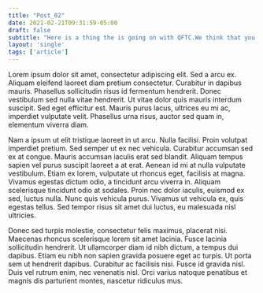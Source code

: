 ```yaml
---
title: "Post_02"
date: 2021-02-21T09:31:59-05:00
draft: false
subtitle: "Here is a thing the is going on with QFTC.We think that you deserve to know all about it."
layout: 'single'
tags: ['article']
---
```


Lorem ipsum dolor sit amet, consectetur adipiscing elit. Sed a arcu ex. Aliquam eleifend laoreet diam pretium consectetur. Curabitur in dapibus mauris. Phasellus sollicitudin risus id fermentum hendrerit. Donec vestibulum sed nulla vitae hendrerit. Ut vitae dolor quis mauris interdum suscipit. Sed eget efficitur est. Mauris purus lacus, ultrices eu mi ac, imperdiet vulputate velit. Phasellus urna risus, auctor sed quam in, elementum viverra diam.

Nam a ipsum ut elit tristique laoreet in ut arcu. Nulla facilisi. Proin volutpat imperdiet pretium. Sed semper ut ex nec vehicula. Curabitur accumsan sed ex at congue. Mauris accumsan iaculis erat sed blandit. Aliquam tempus sapien vel purus suscipit laoreet a at erat. Aenean id mi at nulla vulputate vestibulum. Etiam ex lorem, vulputate ut rhoncus eget, facilisis at magna. Vivamus egestas dictum odio, a tincidunt arcu viverra in. Aliquam scelerisque tincidunt odio at sodales. Proin nec dolor iaculis, euismod ex sed, luctus nulla. Nunc quis vehicula purus. Vivamus ut vehicula ex, quis egestas tellus. Sed tempor risus sit amet dui luctus, eu malesuada nisl ultricies.

Donec sed turpis molestie, consectetur felis maximus, placerat nisi. Maecenas rhoncus scelerisque lorem sit amet lacinia. Fusce lacinia sollicitudin hendrerit. Ut ullamcorper diam id nibh dictum, a tempus dui dapibus. Etiam eu nibh non sapien gravida posuere eget ac turpis. Ut porta sem ut hendrerit dapibus. Curabitur ac facilisis nisi. Fusce id gravida nisl. Duis vel rutrum enim, nec venenatis nisl. Orci varius natoque penatibus et magnis dis parturient montes, nascetur ridiculus mus.